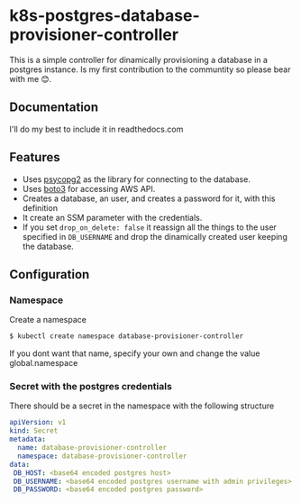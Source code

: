 # k8s-postgres-database-provisioner-controller
This is a simple controller for dinamically provisioning a database in a postgres instance. Is my first contribution to the communtity so please bear with me 😊.

## Documentation

I'll do my best to include it in readthedocs.com

## Features

- Uses [psycopg2](https://pypi.org/project/psycopg2/) as the library for connecting to the database.
- Uses [boto3](https://pypi.org/project/boto3/) for accessing AWS API.
- Creates a database, an user, and creates a password for it, with this definition
- It create an SSM parameter with the credentials.
- If you set `drop_on_delete: false` it reassign all the things to the user specified in `DB_USERNAME` and drop the dinamically created user keeping the database.

## Configuration

### Namespace

Create a namespace

```sh
$ kubectl create namespace database-provisioner-controller
```

If you dont want that name, specify your own and change the value global.namespace

### Secret with the postgres credentials

There should be a secret in the namespace with the following structure

```yaml
apiVersion: v1
kind: Secret
metadata:
  name: database-provisioner-controller
  namespace: database-provisioner-controller
data:
 DB_HOST: <base64 encoded postgres host>
 DB_USERNAME: <base64 encoded postgres username with admin privileges>
 DB_PASSWORD: <base64 encoded postgres password>
```